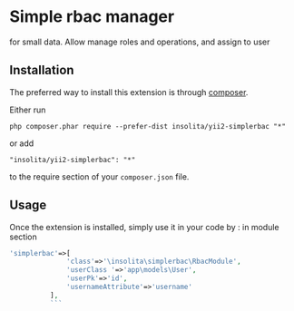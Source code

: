 Simple rbac manager
===================
for small data. Allow manage roles and operations, and assign to user

Installation
------------

The preferred way to install this extension is through [composer](http://getcomposer.org/download/).

Either run

```
php composer.phar require --prefer-dist insolita/yii2-simplerbac "*"
```

or add

```
"insolita/yii2-simplerbac": "*"
```

to the require section of your `composer.json` file.


Usage
-----

Once the extension is installed, simply use it in your code by  :
in module section

```php
'simplerbac'=>[
              'class'=>'\insolita\simplerbac\RbacModule',
              'userClass '=>'app\models\User',
              'userPk'=>'id',
              'usernameAttribute'=>'username'
          ],
          ```
